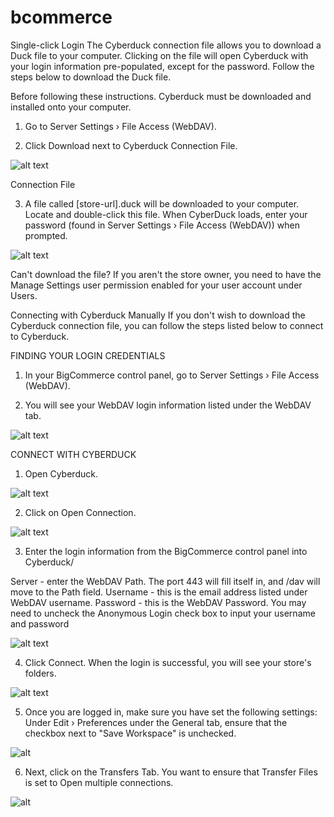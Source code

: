 # bcommerce

Single-click Login
The Cyberduck connection file allows you to download a Duck file to your computer. Clicking on the file will open Cyberduck with your login information pre-populated, except for the password. Follow the steps below to download the Duck file.

 
Before following these instructions. Cyberduck must be downloaded and installed onto your computer.

1. Go to Server Settings › File Access (WebDAV).

2. Click Download next to Cyberduck Connection File.

![alt text](https://support.bigcommerce.com/servlet/rtaImage?eid=ka61B00000006Lz&feoid=00N1300000BR3CT&refid=0EM1B0000018xZR)

Connection File

3. A file called [store-url].duck will be downloaded to your computer. Locate and double-click this file. When CyberDuck loads, enter your password (found in Server Settings › File Access (WebDAV)) when prompted.

![alt text](https://support.bigcommerce.com/servlet/rtaImage?eid=ka61B00000006Lz&feoid=00N1300000BR3CT&refid=0EM1B0000018xZl)

 
Can't download the file? If you aren't the store owner, you need to have the Manage Settings user permission enabled for your user account under Users.

 
 
Connecting with Cyberduck Manually
If you don't wish to download the Cyberduck connection file, you can follow the steps listed below to connect to Cyberduck.

FINDING YOUR LOGIN CREDENTIALS
1. In your BigCommerce control panel, go to Server Settings › File Access (WebDAV).

2. You will see your WebDAV login information listed under the WebDAV tab.

![alt text](https://support.bigcommerce.com/servlet/rtaImage?eid=ka61B00000006Lz&feoid=00N1300000BR3CT&refid=0EM1B0000005nG0)

CONNECT WITH CYBERDUCK
1. Open Cyberduck.

![alt text](https://support.bigcommerce.com/servlet/rtaImage?eid=ka61B00000006Lz&feoid=00N1300000BR3CT&refid=0EM1B0000005nG5)


2. Click on Open Connection.

![alt text](https://support.bigcommerce.com/servlet/rtaImage?eid=ka61B00000006Lz&feoid=00N1300000BR3CT&refid=0EM1B0000005nGA)

3. Enter the login information from the BigCommerce control panel into Cyberduck/

Server - enter the WebDAV Path. The port 443 will fill itself in, and /dav will move to the Path field.
Username - this is the email address listed under WebDAV username.
Password - this is the WebDAV Password.
You may need to uncheck the Anonymous Login check box to input your username and password

![alt text](https://support.bigcommerce.com/servlet/rtaImage?eid=ka61B00000006Lz&feoid=00N1300000BR3CT&refid=0EM1B0000005nGF)

4. Click Connect. When the login is successful, you will see your store's folders.

![alt text](https://support.bigcommerce.com/servlet/rtaImage?eid=ka61B00000006Lz&feoid=00N1300000BR3CT&refid=0EM1B0000005nGK)

5. Once you are logged in, make sure you have set the following settings:
Under Edit › Preferences under the General tab, ensure that the checkbox next to "Save Workspace" is unchecked.

![alt](https://support.bigcommerce.com/servlet/rtaImage?eid=ka61B00000006Lz&feoid=00N1300000BR3CT&refid=0EM1B0000005nGP)

6. Next, click on the Transfers Tab. You want to ensure that Transfer Files is set to Open multiple connections.

![alt](https://support.bigcommerce.com/servlet/rtaImage?eid=ka61B00000006Lz&feoid=00N1300000BR3CT&refid=0EM1B0000005nGU)
